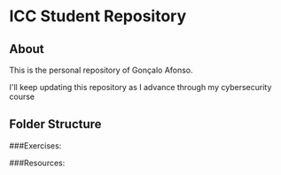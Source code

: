 # ICC Student Repository
## About
This is the personal repository of Gonçalo Afonso.

I'll keep updating this repository as I advance through my cybersecurity course

## Folder Structure
###Exercises:


###Resources:



